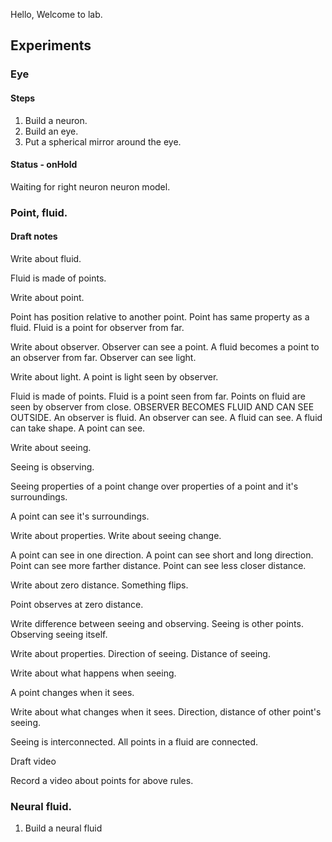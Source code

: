 Hello, Welcome to lab. 

## Experiments

### Eye

#### Steps

1. Build a neuron.
2. Build an eye.
3. Put a spherical mirror around the eye.


#### Status - onHold

Waiting for right neuron neuron model.

### Point, fluid.

#### Draft notes 

Write about fluid.

Fluid is made of points. 


Write about point.

Point has position relative to another point.
Point has same property as a fluid.
Fluid is a point for observer from far.

Write about observer.
Observer can see a point.
A fluid becomes a point to an observer from far.
Observer can see light.


Write about light.
A point is light seen by observer.


Fluid is made of points.
Fluid is a point seen from far.
Points on fluid are seen by observer from close.
OBSERVER BECOMES FLUID AND CAN SEE OUTSIDE.
An observer is fluid.
An observer can see.
A fluid can see.
A fluid can take shape.
A point can see.

Write about seeing.

Seeing is observing.

Seeing properties of a point change over properties of a point and it's surroundings.

A point can see it's surroundings.

Write about properties.
Write about seeing change.

A point can see in one direction.
A point can see short and long direction.
Point can see more farther distance.
Point can see less closer distance.

Write about zero distance. Something flips.

Point observes at zero distance.


Write difference between seeing and observing.
Seeing is other points.
Observing seeing itself.

Write about properties.
Direction of seeing.
Distance of seeing.

Write about what happens when seeing.

A point changes when it sees.

Write about what changes when it sees.
Direction, distance of other point's seeing.

Seeing is interconnected.
All points in a fluid are connected.



Draft video

Record a video about points for above rules.


### Neural fluid.

1. Build a neural fluid




